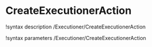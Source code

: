 <!-- MOOSE Documentation Stub: Remove this when content is added. -->

# CreateExecutionerAction

!syntax description /Executioner/CreateExecutionerAction

!syntax parameters /Executioner/CreateExecutionerAction
